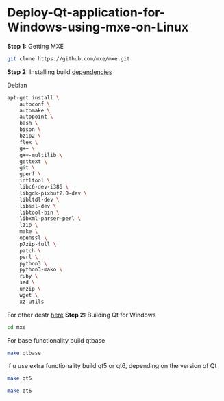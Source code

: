 # Deploy-Qt-application-for-Windows-using-mxe-on-Linux

**Step 1:** Getting MXE
```bash
git clone https://github.com/mxe/mxe.git
```
**Step 2:** Installing build [dependencies](https://mxe.cc/#requirements)

Debian
```bash
apt-get install \
    autoconf \
    automake \
    autopoint \
    bash \
    bison \
    bzip2 \
    flex \
    g++ \
    g++-multilib \
    gettext \
    git \
    gperf \
    intltool \
    libc6-dev-i386 \
    libgdk-pixbuf2.0-dev \
    libltdl-dev \
    libssl-dev \
    libtool-bin \
    libxml-parser-perl \
    lzip \
    make \
    openssl \
    p7zip-full \
    patch \
    perl \
    python3 \
    python3-mako \
    ruby \
    sed \
    unzip \
    wget \
    xz-utils
```
For other destr [here](https://mxe.cc/#requirements)
**Step 2:** Building Qt for Windows
```bash
cd mxe
```
For base functionality build qtbase
```bash
make qtbase
```
if u use extra functionality build qt5 or qt6, depending on the version of Qt
```bash
make qt5
```
```bash
make qt6
```
